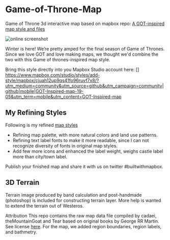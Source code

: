 # Game-of-Throne-Map
Game of Throne 3d interactive map based on mapbox repo: [A GOT-inspired map style and files](https://github.com/mapbox/GOT-Inspired-Map)

![online screenshot](https://github.com/alex2wong/Game-of-Throne-Map/blob/master/assets/2dss.jpg?raw=true)

Winter is here! We’re pretty amped for the final season of Game of Thrones. Since we love GOT and love making maps, we thought we'd combine the two with this Game of thrones-inspired map style.

Bring this style directly into you Mapbox Studio account here: [] https://www.mapbox.com/studio/styles/add-style/mapbox/cjuah12up9qs41fo96ruvf7x8/?utm_medium=community&utm_source=github&utm_campaign=community|github|mobile|GOT-Inspired-map-19-05&utm_term=mobile&utm_content=GOT-Inspired-map

## My Refining Styles
Following is my refined [map styles](https://api.mapbox.com/styles/v1/huangyixiu/cjuo5ww3v1n711eqgmniofos5.html?fresh=true&title=true&access_token=pk.eyJ1IjoiaHVhbmd5aXhpdSIsImEiOiJjanVzaWFjbmMwMHg4M3lxdzY0YjByeGJmIn0.i8X6qndaM8f3LaNoRtuRhw#5.1/0.762392/19.638807/1)

- Refining map palette, with more natural colors and land use patterns.
- Refining text label fonts to make it more readable, since I can not recognize diversity of fonts in original map styles.
- Add few more icons and enhanced the label weight, weighs castle label more than city/town label.

Publish your finished map and share it with us on twitter #builtwithmapbox.

## 3D Terrain
Terrain image produced by band calculation and post-handmade (photoshop) is included for constructing terrain layer. More help is wanted to extend the terrain out of Westeros.

Attribution
This repo contains the raw map data file compiled by cadaei, theMountainGoat and Tear based on original books by George RR Martin. See license [here](https://github.com/mapbox/GOT-Inspired-Map/blob/master/GoTRelease/LICENSE.md). For the map, we added region boundaries, region labels, and bathmetry.
